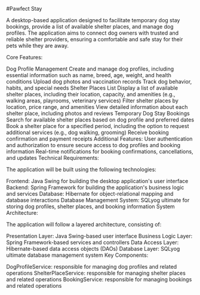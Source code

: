 
#Pawfect Stay

A desktop-based application designed to facilitate temporary dog stay bookings, provide a list of available shelter places, and manage dog profiles. The application aims to connect dog owners with trusted and reliable shelter providers, ensuring a comfortable and safe stay for their pets while they are away.

Core Features:

Dog Profile Management
Create and manage dog profiles, including essential information such as name, breed, age, weight, and health conditions
Upload dog photos and vaccination records
Track dog behavior, habits, and special needs
Shelter Places List
Display a list of available shelter places, including their location, capacity, and amenities (e.g., walking areas, playrooms, veterinary services)
Filter shelter places by location, price range, and amenities
View detailed information about each shelter place, including photos and reviews
Temporary Dog Stay Bookings
Search for available shelter places based on dog profile and preferred dates
Book a shelter place for a specified period, including the option to request additional services (e.g., dog walking, grooming)
Receive booking confirmation and payment receipts
Additional Features:
User authentication and authorization to ensure secure access to dog profiles and booking information
Real-time notifications for booking confirmations, cancellations, and updates
Technical Requirements:

The application will be built using the following technologies:

Frontend: Java Swing for building the desktop application's user interface
Backend: Spring Framework for building the application's business logic and services
Database: Hibernate for object-relational mapping and database interactions
Database Management System: SQLyog ultimate  for storing dog profiles, shelter places, and booking information
System Architecture:

The application will follow a layered architecture, consisting of:

Presentation Layer: Java Swing-based user interface
Business Logic Layer: Spring Framework-based services and controllers
Data Access Layer: Hibernate-based data access objects (DAOs)
Database Layer:  SQLyog ultimate  database management system
Key Components:

DogProfileService: responsible for managing dog profiles and related operations
ShelterPlaceService: responsible for managing shelter places and related operations
BookingService: responsible for managing bookings and related operations


